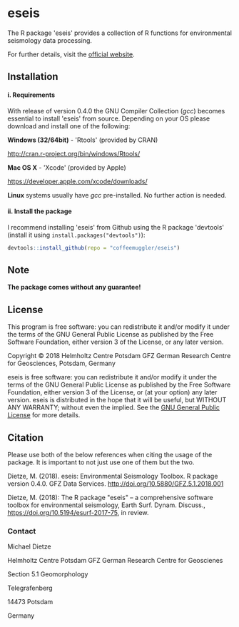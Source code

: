 # eseis

The R package 'eseis' provides a collection of R functions for environmental seismology data processing.

For further details, visit the  [official website](http://micha-dietze.de/pages/eseis.html).

## Installation

#### i. Requirements

With release of version 0.4.0 the GNU Compiler Collection (*gcc*) 
becomes essential to install 'eseis' from source. Depending on your OS please download and install one of the following:

**Windows (32/64bit)** - 'Rtools' (provided by CRAN)

   http://cran.r-project.org/bin/windows/Rtools/

**Mac OS X** - 'Xcode' (provided by Apple)

   https://developer.apple.com/xcode/downloads/

**Linux** systems usually have *gcc* pre-installed. No further action is needed.

#### ii. Install the package

I recommend installing 'eseis' from Github using the R package 'devtools' (install it using `install.packages("devtools")`):

```r
devtools::install_github(repo = "coffeemuggler/eseis")
```

## Note

**The package comes without any guarantee!**

## License

This program is free software: you can redistribute it and/or modify
it under the terms of the GNU General Public License as published by
the Free Software Foundation, either version 3 of the License, or
any later version.

Copyright © 2018 Helmholtz Centre Potsdam GFZ German Research Centre for Geosciences, Potsdam, Germany

eseis is free software: you can redistribute it and/or modify it under the terms of the GNU General Public License as published by the Free Software Foundation, either version 3 of the License, or (at your option) any later version. eseis is distributed in the hope that it will be useful, but WITHOUT ANY WARRANTY; without even the implied. See the [GNU General Public License](https://github.com/coffeemuggler/eseis/blob/0.4.0/LICENSE) for more details.

## Citation

Please use both of the below references when citing the usage of the package. It is important to not just use one of them but the two.

Dietze, M. (2018). eseis: Environmental Seismology Toolbox. R package version 0.4.0. GFZ Data Services. http://doi.org/10.5880/GFZ.5.1.2018.001

Dietze, M. (2018): The R package "eseis" – a comprehensive software toolbox for environmental seismology, Earth Surf. Dynam. Discuss., https://doi.org/10.5194/esurf-2017-75, in review.

### Contact

Michael Dietze 


Helmholtz Centre Potsdam GFZ German Research Centre for Geoscienes 

Section 5.1 Geomorphology

Telegrafenberg

14473 Potsdam

Germany